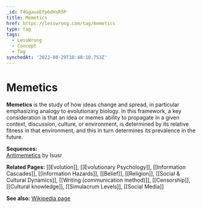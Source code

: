 ```yaml
---
_id: T4GgauaEfp6dHsR5P
title: Memetics
href: https://lesswrong.com/tag/memetics
type: tag
tags:
  - LessWrong
  - Concept
  - Tag
synchedAt: '2022-08-29T10:48:10.753Z'
---
```

# Memetics

**Memetics** is the study of how ideas change and spread, in particular emphasizing analogy to evolutionary biology. In this framework, a key consideration is that an idea or memes ability to propagate in a given context, discussion, culture, or environment, is determined by its relative fitness in that environment, and this in turn determines its prevalence in the future.

**Sequences:**  
[Antimemetics](https://www.lesswrong.com/s/3xKXGh9RXaYTYZYgZ) by Isusr

**Related Pages:** [[Evolution]], [[Evolutionary Psychology]], [[Information Cascades]], [[Information Hazards]], [[Belief]], [[Religion]], [[Social & Cultural Dynamics]], [[Writing (communication method)]], [[Censorship]], [[Cultural knowledge]], [[Simulacrum Levels]], [[Social Media]]

**See also:** [Wikipedia page](https://en.wikipedia.org/wiki/Memetics)